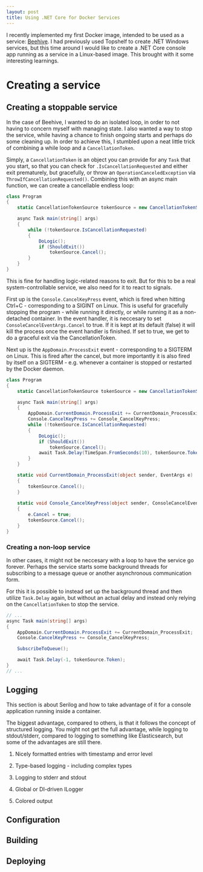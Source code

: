 ```yaml
---
layout: post
title: Using .NET Core for Docker Services
---
```


I recently implemented my first Docker image, intended to be used as a service: [Beehive](https://github.com/MikaelElkiaer/Beehive).
I had previously used Topshelf to create .NET Windows services, but this time around I would like to create a .NET Core console app running as a service in a Linux-based image.
This brought with it some interesting learnings.

# Creating a service

## Creating a stoppable service
In the case of Beehive, I wanted to do an isolated loop, in order to not having to concern myself with managing state.
I also wanted a way to stop the service, while having a chance to finish ongoing starts and perhaps do some cleaning up.
In order to achieve this, I stumbled upon a neat little trick of combining a while loop and a `CancellationToken`.

Simply, a `CancellationToken` is an object you can provide for any `Task` that you start, so that you can check for `.IsCancellationRequested` and either exit prematurely, but gracefully, or throw an `OperationCanceledException` via `ThrowIfCancellationRequested()`.
Combining this with an async main function, we can create a cancellable endless loop:
```csharp
class Program
{
    static CancellationTokenSource tokenSource = new CancellationTokenSource();

    async Task main(string[] args)
    {
        while (!tokenSource.IsCancellationRequested)
        {
            DoLogic();
            if (ShouldExit())
                tokenSource.Cancel();
        }
    }
}
```
This is fine for handling logic-related reasons to exit.
But for this to be a real system-controllable service, we also need for it to react to signals.

First up is the `Console.CancelKeyPress` event, which is fired when hitting Ctrl+C - corresponding to a SIGINT on Linux.
This is useful for gracefully stopping the program - while running it directly, or while running it as a non-detached container.
In the event handler, it is neccesary to set `ConsoleCancelEventArgs.Cancel` to true.
If it is kept at its default (false) it will kill the process once the event handler is finished.
If set to true, we get to do a graceful exit via the CancellationToken.

Next up is the `AppDomain.ProcessExit` event - corresponding to a SIGTERM on Linux.
This is fired after the cancel, but more importantly it is also fired by itself on a SIGTERM - e.g. whenever a container is stopped or restarted by the Docker daemon.
```csharp
class Program
{
    static CancellationTokenSource tokenSource = new CancellationTokenSource();

    async Task main(string[] args)
    {
        AppDomain.CurrentDomain.ProcessExit += CurrentDomain_ProcessExit;
        Console.CancelKeyPress += Console_CancelKeyPress;
        while (!tokenSource.IsCancellationRequested)
        {
            DoLogic();
            if (ShouldExit())
                tokenSource.Cancel();
            await Task.Delay(TimeSpan.FromSeconds(10), tokenSource.Token);
        }
    }

    static void CurrentDomain_ProcessExit(object sender, EventArgs e)
    {
        tokenSource.Cancel();
    }
   
    static void Console_CancelKeyPress(object sender, ConsoleCancelEventArgs e)
    {
        e.Cancel = true;
        tokenSource.Cancel();
    }
}
```

### Creating a non-loop service
In other cases, it might not be neccesary with a loop to have the service go forever.
Perhaps the service starts some background threads for subscribing to a message queue or another asynchronous communication form.

For this it is possible to instead set up the background thread and then utilize `Task.Delay` again, but without an actual delay and instead only relying on the `CancellationToken` to stop the service.
```csharp
// ...
async Task main(string[] args)
{
    AppDomain.CurrentDomain.ProcessExit += CurrentDomain_ProcessExit;
    Console.CancelKeyPress += Console_CancelKeyPress;

    SubscribeToQueue();

    await Task.Delay(-1, tokenSource.Token);
}
// ...
```

## Logging
This section is about Serilog and how to take advantage of it for a console application running inside a container.

The biggest advantage, compared to others, is that it follows the concept of structured logging.
You might not get the full advantage, while logging to stdout/stderr, compared to logging to something like Elasticsearch, but some of the advantages are still there.

1. Nicely formatted entries with timestamp and error level

2. Type-based logging - including complex types

3. Logging to stderr and stdout

4. Global or DI-driven ILogger

5. Colored output

## Configuration


## Building


## Deploying

